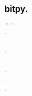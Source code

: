 # bitpy.
.
.
.
.












.






















































.
























.



























.

















































































.































































.






























































.
